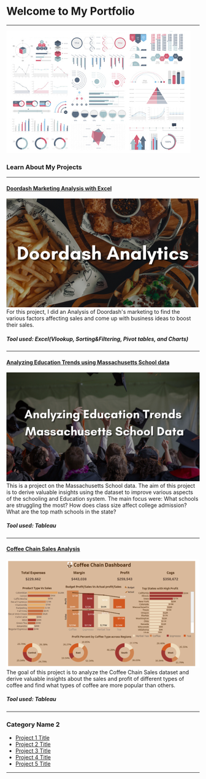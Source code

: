 # Welcome to My Portfolio

---
<img src="images/dummy_thumbnail.jpg?raw=true"/>

### Learn About My Projects



---
#### [Doordash Marketing Analysis with Excel](https://www.linkedin.com/pulse/dashing-data-unveiling-doordashs-delicious-secrets-teklur-srinivasa/)
[<img src="images/Doordash Cover Image.png?raw=true"/>](https://www.linkedin.com/pulse/dashing-data-unveiling-doordashs-delicious-secrets-teklur-srinivasa/)
For this project, I did an Analysis of Doordash's marketing to find the various factors affecting sales and come up with business ideas to boost their sales.
##### Tool used: Excel(Vlookup, Sorting&Filtering, Pivot tables, and Charts)

---
#### [Analyzing Education Trends using Massachusetts School data](https://www.linkedin.com/pulse/from-data-points-discoveries-massachusetts-schooling-janani/)
[<img src="images/Massachusetts_cover_image.png?raw=true"/>](https://www.linkedin.com/pulse/from-data-points-discoveries-massachusetts-schooling-janani/)
This is a project on the Massachusetts School data. The aim of this project is to derive valuable insights using the dataset to improve various aspects of the schooling and Education system. The main focus were: 
What schools are struggling the most?
How does class size affect college admission?
What are the top math schools in the state?
##### Tool used: Tableau


---
#### [Coffee Chain Sales Analysis](https://medium.com/@jananibalaji20/coffee-sales-analysis-ae9da514fb30)
[<img src="images/Coffee_Sales_Dashboard.png?raw=true"/>](https://medium.com/@jananibalaji20/coffee-sales-analysis-ae9da514fb30)
The goal of this project is to analyze the Coffee Chain Sales dataset and derive valuable insights about the sales and profit of different types of coffee and find what types of coffee are more popular than others.
##### Tool used: Tableau
---

### Category Name 2

- [Project 1 Title](http://example.com/)
- [Project 2 Title](http://example.com/)
- [Project 3 Title](http://example.com/)
- [Project 4 Title](http://example.com/)
- [Project 5 Title](http://example.com/)

---




